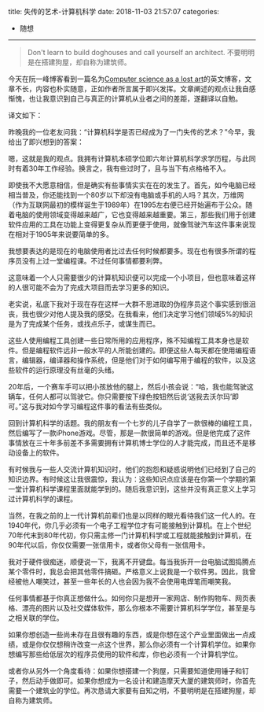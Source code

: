 title: 失传的艺术-计算机科学
date: 2018-11-03 21:57:07
categories:
- 随想

---

> Don't learn to build doghouses and call yourself an architect. 不要明明是在搭建狗屋，却自称为建筑师。

今天在阮一峰博客看到一篇名为[Computer science as a lost art](http://rubyhacker.com/blog2/20150917.html)的英文博客，文章不长，内容也朴实随意，正如作者所言属于即兴发挥。文章阐述的观点让我自感惭愧，也让我意识到自己与真正的计算机从业者之间的差距，遂翻译以自勉。

<!-- more -->

译文如下：

昨晚我的一位老友问我：“计算机科学是否已经成为了一门失传的艺术？”今早，我给出了即兴想到的答案：

嗯，这就是我的观点。我拥有计算机本硕学位即六年计算机科学求学历程，与此同时有着30年工作经验。换言之，我有些过时了，且与当下有点格格不入。

即使我不大愿意相信，但是确实有些事情实实在在的发生了。首先，如今电脑已经相当普及，你还能找到一个80岁以下却没有电脑或手机的人吗？其次，万维网（作为互联网最初的模样诞生于1989年）在1995左右便已经开始遍布于公众。随着电脑的使用领域变得越来越广，它也变得越来越重要。第三，那些我们用于创建软件应用的工具在功能上变得更复杂从而更便于使用，就像驾驶汽车这件事来说现在相对于1905年来说要简单的多。

我想要表达的是现在的电脑使用者比过去任何时候都要多。现在也有很多所谓的程序员没有上过一堂编程课。不过任何事情都要利弊。

这意味着一个人只需要很少的计算机知识便可以完成一个小项目，但也意味着这样的人很可能不会为了完成大项目而去学习更多的知识。

老实说，私底下我对于现在存在这样一大群不思进取的伪程序员这个事实感到很沮丧，我也很少对他人提及我的感受。在我看来，他们决定学习他们领域5%的知识是为了完成某个任务，或找点乐子，或谋生而已。

这些人使用编程工具创建一些日常所用的应用程序，殊不知编程工具本身也是软件。但是编程软件远非一般水平的人所能创建的。即便这些人每天都在使用编程语言，编辑器，编译器和操作系统，但是他们对于如何编写用于编程的软件，以及这些软件的运行原理没有丝毫的头绪。

20年后，一个赛车手可以把小孩放他的腿上，然后小孩会说：“哈，我也能驾驶这辆车，任何人都可以驾驶它。你只需要按下绿色按钮然后说‘送我去沃尔玛’即可。”这与我对如今学习编程这件事的看法有些类似。

回到计算机科学的话题。我的朋友有一个七岁的儿子自学了一款很棒的编程工具，然后编写了一款iPhone游戏。尽管，那是一款很简单的游戏。但是他完成了这件事情放在三十年多前差不多需要拥有计算机博士学位的人才能完成，而且还不是移动设备上的软件。

有时候我与一些人交流计算机知识时，他们的抱怨和疑惑说明他们已经到了自己的知识边界。有时候这让我很震惊，我认为：这些知识点应该是在你第一个学期的第一堂计算机科学课程里面就能学到的。随后我意识到，这些并没有真正意义上学习过计算机科学的课程。

当然，在我之前的上一代计算机前辈们也是以同样的眼光看待我们这一代人的。在1940年代，你几乎必须有一个电子工程学位才有可能接触到计算机。在上个世纪70年代末到80年代初，你只需主修一门计算机科学或工程就能接触到计算机，在90年代以后，你仅仅需要一张信用卡，或者你父母有一张信用卡。

我对于硬件很痴迷，顺便说一下，我离不开键盘。每当我拆开一台电脑试图捣腾点某个零件时，我总会把其他零件搞砸。严格意义上说我是一个软件男。因此，我曾经被他人嘲笑过，甚至一些年长的人也会因为我不会使用电焊笔而嘲笑我。

任何事情都基于你真正想做什么。如何你只是想开一家网店、制作购物车、网页表格、漂亮的图片以及社交媒体软件，那么你根本不需要计算机科学学位，甚至是与之相关联的学位。

如果你想创造一些尚未存在且很有趣的东西，或是你想在这个产业里面做出一点成绩，或是你仅仅想稍许改变一点这个世界，那么你必须有一个计算机学位。如果你想编写那些给低层次的程序员使用的软件和库，你也必须有一个计算机学位。

或者你从另外一个角度看待：如果你想搭建一个狗屋，只需要知道使用锤子和钉子，然后动手做即可。如果你想成为一名设计和建造摩天大厦的建筑师时，你首先需要一个建筑业的学位。再次恳请大家要有自知之明，不要明明是在搭建狗屋，却自称为建筑师。

